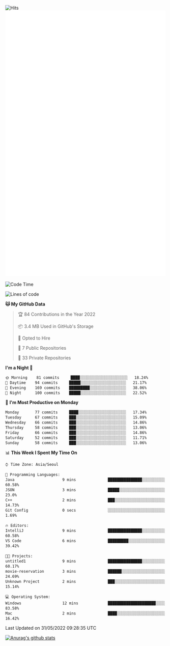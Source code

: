 ![Hits](https://hits.seeyoufarm.com/api/count/incr/badge.svg?url=https%3A%2F%2Fgithub.com%2Fkokose1234&count_bg=%2379C83D&title_bg=%23555555&icon=apple.svg&icon_color=%23E7E7E7&title=hits&edge_flat=false)
<br/>
![Metrics](https://github.com/kokose1234/kokose1234/blob/main/github-metrics.svg)

<!--START_SECTION:waka-->
![Code Time](http://img.shields.io/badge/Code%20Time-645%20hrs%2031%20mins-blue)

![Lines of code](https://img.shields.io/badge/From%20Hello%20World%20I%27ve%20Written-2%20Million%20lines%20of%20code-blue)

**🐱 My GitHub Data** 

> 🏆 84 Contributions in the Year 2022
 > 
> 📦 3.4 MB Used in GitHub's Storage 
 > 
> 💼 Opted to Hire
 > 
> 📜 7 Public Repositories 
 > 
> 🔑 33 Private Repositories  
 > 
**I'm a Night 🦉** 

```text
🌞 Morning    81 commits     ████░░░░░░░░░░░░░░░░░░░░░   18.24% 
🌆 Daytime    94 commits     █████░░░░░░░░░░░░░░░░░░░░   21.17% 
🌃 Evening    169 commits    █████████░░░░░░░░░░░░░░░░   38.06% 
🌙 Night      100 commits    █████░░░░░░░░░░░░░░░░░░░░   22.52%

```
📅 **I'm Most Productive on Monday** 

```text
Monday       77 commits     ████░░░░░░░░░░░░░░░░░░░░░   17.34% 
Tuesday      67 commits     ███░░░░░░░░░░░░░░░░░░░░░░   15.09% 
Wednesday    66 commits     ███░░░░░░░░░░░░░░░░░░░░░░   14.86% 
Thursday     58 commits     ███░░░░░░░░░░░░░░░░░░░░░░   13.06% 
Friday       66 commits     ███░░░░░░░░░░░░░░░░░░░░░░   14.86% 
Saturday     52 commits     ███░░░░░░░░░░░░░░░░░░░░░░   11.71% 
Sunday       58 commits     ███░░░░░░░░░░░░░░░░░░░░░░   13.06%

```


📊 **This Week I Spent My Time On** 

```text
⌚︎ Time Zone: Asia/Seoul

💬 Programming Languages: 
Java                     9 mins              ███████████████░░░░░░░░░░   60.58% 
JSON                     3 mins              █████░░░░░░░░░░░░░░░░░░░░   23.0% 
C++                      2 mins              ███░░░░░░░░░░░░░░░░░░░░░░   14.73% 
Git Config               0 secs              ░░░░░░░░░░░░░░░░░░░░░░░░░   1.69%

🔥 Editors: 
IntelliJ                 9 mins              ███████████████░░░░░░░░░░   60.58% 
VS Code                  6 mins              █████████░░░░░░░░░░░░░░░░   39.42%

🐱‍💻 Projects: 
untitled1                9 mins              ███████████████░░░░░░░░░░   60.17% 
movie-reservation        3 mins              ██████░░░░░░░░░░░░░░░░░░░   24.69% 
Unknown Project          2 mins              ███░░░░░░░░░░░░░░░░░░░░░░   15.14%

💻 Operating System: 
Windows                  12 mins             █████████████████████░░░░   83.58% 
Mac                      2 mins              ████░░░░░░░░░░░░░░░░░░░░░   16.42%

```


 Last Updated on 31/05/2022 09:28:35 UTC
<!--END_SECTION:waka-->

[![Anurag's github stats](https://github-readme-stats.vercel.app/api?username=kokose1234&theme=dracula)](https://github.com/anuraghazra/github-readme-stats)



	
